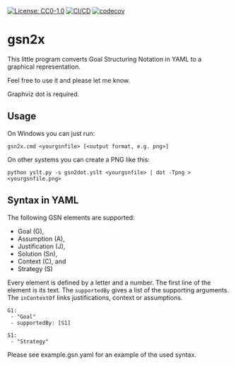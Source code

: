 [![License: CC0-1.0](https://img.shields.io/badge/License-CC0%201.0-lightgrey.svg)](http://creativecommons.org/publicdomain/zero/1.0/) [![CI/CD](https://github.com/jonasthewolf/gsn2x/actions/workflows/rust.yml/badge.svg)](https://github.com/jonasthewolf/gsn2x/actions/workflows/rust.yml) [![codecov](https://codecov.io/gh/jonasthewolf/gsn2x/branch/master/graph/badge.svg?token=YQKUQQOYS3)](https://codecov.io/gh/jonasthewolf/gsn2x)

# gsn2x

This little program converts Goal Structuring Notation in YAML to a graphical representation.

Feel free to use it and please let me know.

Graphviz dot is required.

## Usage

On Windows you can just run:

    gsn2x.cmd <yourgsnfile> [<output format, e.g. png>]

On other systems you can create a PNG like this:

    python yslt.py -s gsn2dot.yslt <yourgsnfile> | dot -Tpng > <yourgsnfile.png>

## Syntax in YAML

The following GSN elements are supported:
 - Goal (G), 
 - Assumption (A), 
 - Justification (J), 
 - Solution (Sn),
 - Context (C), and
 - Strategy (S)

Every element is defined by a letter and a number.
The first line of the element is its text. 
The `supportedBy` gives a list of the supporting arguments.
The `inContextOf` links justifications, context or assumptions. 

    G1: 
     - "Goal"
     - supportedBy: [S1]

    S1:
     - "Strategy"

Please see example.gsn.yaml for an example of the used syntax.
